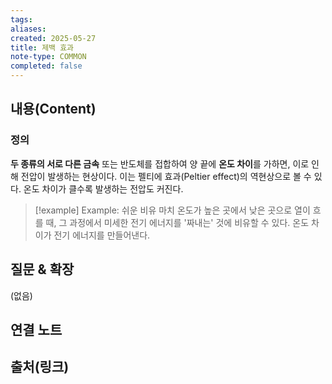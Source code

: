 ```yaml
---
tags:
aliases: 
created: 2025-05-27
title: 제백 효과
note-type: COMMON
completed: false
---
```


## 내용(Content)
### 정의
**두 종류의 서로 다른 금속** 또는 반도체를 접합하여 양 끝에 **온도 차이**를 가하면, 이로 인해 전압이 발생하는 현상이다. 이는 펠티에 효과(Peltier effect)의 역현상으로 볼 수 있다. 온도 차이가 클수록 발생하는 전압도 커진다.

>[!example] Example: 쉬운 비유
>마치 온도가 높은 곳에서 낮은 곳으로 열이 흐를 때, 그 과정에서 미세한 전기 에너지를 '짜내는' 것에 비유할 수 있다. 온도 차이가 전기 에너지를 만들어낸다.

## 질문 & 확장

(없음)

## 연결 노트

## 출처(링크)

